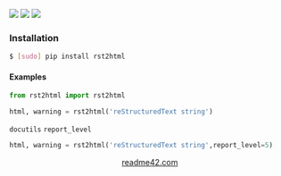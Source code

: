 <!--
https://readme42.com
-->


[![](https://img.shields.io/pypi/v/rst2html.svg?maxAge=3600)](https://pypi.org/project/rst2html/)
[![](https://img.shields.io/badge/License-Unlicense-blue.svg?longCache=True)](https://unlicense.org/)
[![](https://github.com/andrewp-as-is/rst2html.py/workflows/tests42/badge.svg)](https://github.com/andrewp-as-is/rst2html.py/actions)

### Installation
```bash
$ [sudo] pip install rst2html
```

#### Examples
```python
from rst2html import rst2html

html, warning = rst2html('reStructuredText string')
```

`docutils` `report_level`
```python
html, warning = rst2html('reStructuredText string',report_level=5)
```

<p align="center">
    <a href="https://readme42.com/">readme42.com</a>
</p>